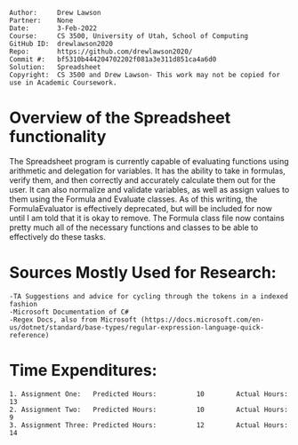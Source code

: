 ```
Author:     Drew Lawson
Partner:    None
Date:       3-Feb-2022
Course:     CS 3500, University of Utah, School of Computing
GitHub ID:  drewlawson2020
Repo:       https://github.com/drewlawson2020/
Commit #:   bf5310b444204702202f081a3e311d851ca4a6d0
Solution:   Spreadsheet
Copyright:  CS 3500 and Drew Lawson- This work may not be copied for use in Academic Coursework.
```

# Overview of the Spreadsheet functionality

The Spreadsheet program is currently capable of evaluating functions using arithmetic and delegation for variables. It has the ability to
take in formulas, verify them, and then correctly and accurately calculate them out for the user. It can also normalize and validate variables, as well
as assign values to them using the Formula and Evaluate classes. As of this writing, the FormulaEvaluator is effectively deprecated, but 
will be included for now until I am told that it is okay to remove. The Formula class file now contains pretty much all of the necessary functions and classes
to be able to effectively do these tasks.

# Sources Mostly Used for Research:
    -TA Suggestions and advice for cycling through the tokens in a indexed fashion
    -Microsoft Documentation of C#
    -Regex Docs, also from Microsoft (https://docs.microsoft.com/en-us/dotnet/standard/base-types/regular-expression-language-quick-reference)

# Time Expenditures:

    1. Assignment One:   Predicted Hours:          10        Actual Hours:       13
    2. Assignment Two:   Predicted Hours:          10        Actual Hours:       9
    3. Assignment Three: Predicted Hours:          12        Actual Hours:       14

